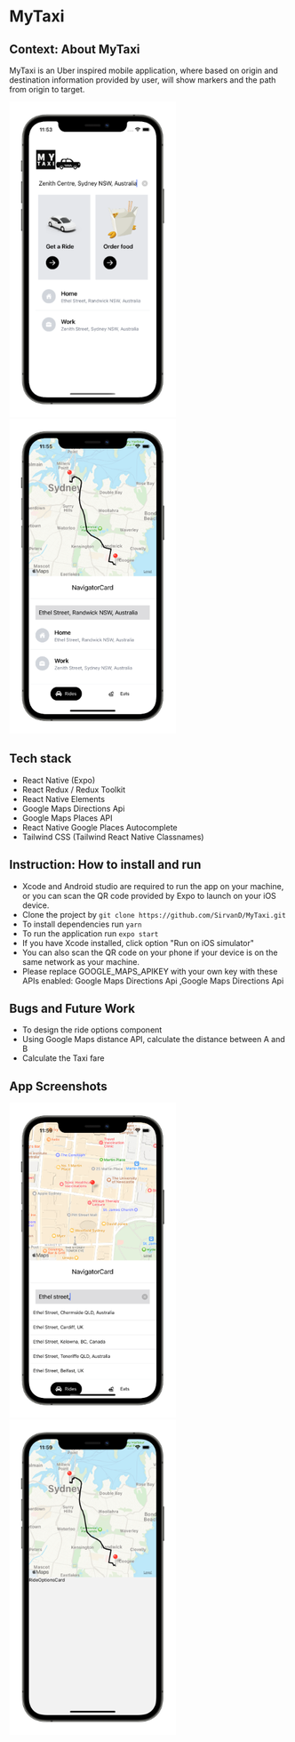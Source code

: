 # MyTaxi

## Context: About MyTaxi


MyTaxi is an Uber inspired mobile application, where based on origin and destination information provided by user, will show markers and the path from origin to target.

![Screenshot](assets/homepage.png)![Screenshot](assets/Destination.png)
## Tech stack

- React Native (Expo) <br/>
- React Redux / Redux Toolkit <br/>
- React Native Elements
- Google Maps Directions Api
- Google Maps Places API
- React Native Google Places Autocomplete
- Tailwind CSS (Tailwind React Native Classnames)

## Instruction: How to install and run

- Xcode and Android studio are required to run the app on your machine, or you can scan the QR code provided by Expo to launch on your iOS device.
- Clone the project by `git clone https://github.com/SirvanD/MyTaxi.git` <br/>
- To install dependencies run `yarn`
- To run the application run `expo start`
- If you have Xcode installed, click option "Run on iOS simulator"
- You can also scan the QR code on your phone if your device is on the same network as your machine.
- Please replace GOOGLE_MAPS_APIKEY with your own key with these APIs enabled: Google Maps Directions Api ,Google Maps Directions Api


## Bugs and Future Work

- To design the ride options component
- Using Google Maps distance API, calculate the distance between A and B
- Calculate the Taxi fare


## App Screenshots

![Screenshot](assets/Autocompletion.png) ![Screenshot](assets/Rides.png) 


